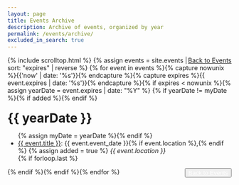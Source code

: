 ```yaml
---
layout: page
title: Events Archive
description: Archive of events, organized by year
permalink: /events/archive/
excluded_in_search: true
---
```


<div class="row">
    <div class="col-md-12">
       <a style="float:right" type="button" class="btn btn-sm btn-warning" href="{{ site.baseurl }}/events/">Back to Events</a>
    </div>
</div>

{% include scrolltop.html %}
{% assign events = site.events | sort: "expires" | reverse %}
{% for event in events %}{% capture nowunix %}{{'now' | date: '%s'}}{% endcapture %}{% capture expires %}{{ event.expires | date: '%s'}}{% endcapture %}{% if expires < nowunix %}{% assign yearDate = event.expires | date: "%Y" %}
{% if yearDate != myDate %}{% if added %}</ul>{% endif %}
<h1 style="margin-top:20px; margin-bottom:10px">{{ yearDate }}</h1>
<ul>{% assign myDate = yearDate %}{% endif %}
   <li><a href="{{ site.baseurl }}{{ event.url }}">{{ event.title }}</a>: {{ event.event_date }}{% if event.location %},{% endif %} {% assign added = true %} <em>{{ event.location }}</em></li>
 {% if forloop.last %}</ul>{% endif %}{% endif %}{% endfor %}

<button class="btn btn-primary" style="float:right;">
  <a href="{{ site.baseurl }}/events/" style="color:white">Back to Events</a></button>
